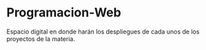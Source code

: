 # Programacion-Web
Espacio digital en donde harán los despliegues de cada unos de los proyectos de la materia.
